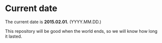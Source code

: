 # Current date

The current date is **2015.02.01.** (YYYY.MM.DD.)

This repository will be good when the world ends, so we will know how long it lasted.